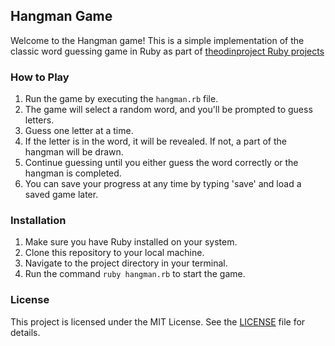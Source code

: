 ## Hangman Game

Welcome to the Hangman game! This is a simple implementation of the classic word guessing game in Ruby as part of [theodinproject Ruby projects](https://www.theodinproject.com/lessons/ruby-hangman#project-solution) 


### How to Play

1. Run the game by executing the `hangman.rb` file.
2. The game will select a random word, and you'll be prompted to guess letters.
3. Guess one letter at a time.
4. If the letter is in the word, it will be revealed. If not, a part of the hangman will be drawn.
5. Continue guessing until you either guess the word correctly or the hangman is completed.
6. You can save your progress at any time by typing 'save' and load a saved game later.

### Installation

1. Make sure you have Ruby installed on your system.
2. Clone this repository to your local machine.
3. Navigate to the project directory in your terminal.
4. Run the command `ruby hangman.rb` to start the game.

### License

This project is licensed under the MIT License. See the [LICENSE](LICENSE) file for details.

